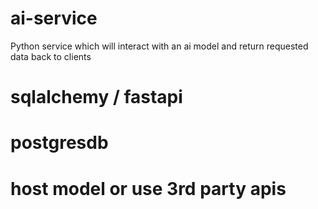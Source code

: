 # ai-service
Python service which will interact with an ai model and return requested data back to clients

# sqlalchemy / fastapi

# postgresdb

# host model or use 3rd party apis